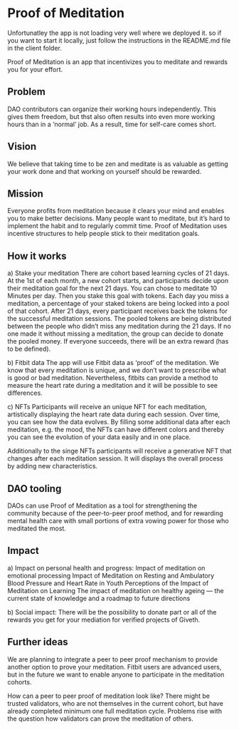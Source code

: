 # Proof of Meditation

Unfortunatley the app is not loading very well where we deployed it. so if you want to start it locally, just follow the instructions in the README.md file in the client folder.

Proof of Meditation is an app that incentivizes you to meditate and rewards you for your effort.

## Problem

DAO contributors can organize their working hours independently. This gives them freedom, but thst also often results into even more working hours than in a ‘normal’ job. As a result, time for self-care comes short.

## Vision

We believe that taking time to be zen and meditate is as valuable as getting your work done and that working on yourself should be rewarded.

## Mission

Everyone profits from meditation because it clears your mind and enables you to make better decisions. Many people want to meditate, but it’s hard to implement the habit and to regularly commit time.
Proof of Meditation uses incentive structures to help people stick to their meditation goals.

## How it works

a) Stake your meditation
There are cohort based learning cycles of 21 days. At the 1st of each month, a new cohort starts, and participants decide upon their meditation goal for the next 21 days. You can chose to meditate 10 Minutes per day. Then you stake this goal with tokens.
Each day you miss a meditation, a percentage of your staked tokens are being locked into a pool of that cohort.
After 21 days, every participant receives back the tokens for the successful meditation sessions. The pooled tokens are being distributed between the people who didn’t miss any meditation during the 21 days. If no one made it without missing a meditation, the group can decide to donate the pooled money. If everyone succeeds, there will be an extra reward (has to be defined).

b) Fitbit data
The app will use Fitbit data as ‘proof’ of the meditation.
We know that every meditation is unique, and we don’t want to prescribe what is good or bad meditation. Nevertheless, fitbits can provide a method to measure the heart rate during a meditation and it will be possible to see differences.

c) NFTs
Participants will receive an unique NFT for each meditation, artistically displaying the heart rate data during each session. Over time, you can see how the data evolves. By filling some additional data after each meditation, e.g. the mood, the NFTs can have different colors and thereby you can see the evolution of your data easily and in one place.

Additionally to the singe NFTs participants will receive a generative NFT that changes after each meditation session. It will displays the overall process by adding new characteristics.

## DAO tooling

DAOs can use Proof of Meditation as a tool for strengthening the community because of the peer-to-peer proof method, and for rewarding mental health care with small portions of extra vowing power for those who meditated the most.

## Impact

a) Impact on personal health and progress:
Impact of meditation on emotional processing
Impact of Meditation on Resting and Ambulatory Blood Pressure and Heart Rate in Youth
Perceptions of the Impact of Meditation on Learning
The impact of meditation on healthy ageing — the current state of knowledge and a roadmap to future directions

b) Social impact:
There will be the possibility to donate part or all of the rewards you get for your mediation for verified projects of Giveth.

## Further ideas

We are planning to integrate a peer to peer proof mechanism to provide another option to prove your meditation. Fitbit users are advanced users, but in the future we want to enable anyone to participate in the meditation cohorts.

How can a peer to peer proof of meditation look like?
There might be trusted validators, who are not themselves in the current cohort, but have already completed minimum one full meditation cycle. Problems rise with the question how validators can prove the meditation of others.
